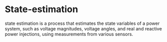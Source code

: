 # State-estimation
state estimation is a process that estimates the state variables of a power system, such as voltage magnitudes, voltage angles, and real and reactive power injections, using measurements from various sensors.
